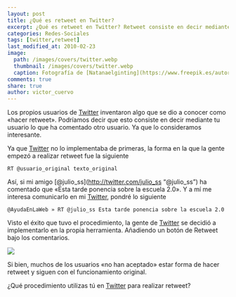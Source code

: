 ```yaml
---
layout: post
title: ¿Qué es retweet en Twitter?
excerpt: ¿Qué es retweet en Twitter? Retweet consiste en decir mediante tu usuario lo que ha comentado otro usuario.
categories: Redes-Sociales
tags: [twitter,retweet]
last_modified_at: 2010-02-23
image:
  path: /images/covers/twitter.webp
  thumbnail: /images/covers/twitter.webp
  caption: Fotografía de [Natanaelginting](https://www.freepik.es/autor/natanaelginting)
comments: true
share: true
author: victor_cuervo
---
```


Los propios usuarios de [Twitter](https://www.ayudaenlaweb.com/microblogging/que-es-twitter/) inventaron algo que se dio a conocer como «hacer retweet». Podríamos decir que esto consiste en decir mediante tu usuario lo que ha comentado otro usuario. Ya que lo consideramos interesante.


Ya que [Twitter](https://www.ayudaenlaweb.com/microblogging/que-es-twitter/) no lo implementaba de primeras, la forma en la que la gente empezó a realizar retweet fue la siguiente


```text
RT @usuario_original texto_original
```


Así, si mi amigo [@julio\_ss](http://twitter.com/julio_ss “@julio_ss”) ha comentado que «Esta tarde ponencia sobre la escuela 2.0». Y a mí me interesa comunicarlo en mi [Twitter](https://www.ayudaenlaweb.com/microblogging/que-es-twitter/), pondré lo siguiente


```text
@AyudaEnLaWeb » RT @julio_ss Esta tarde ponencia sobre la escuela 2.0
```


Visto el éxito que tuvo el procedimiento, la gente de [Twitter](https://www.ayudaenlaweb.com/microblogging/que-es-twitter/) se decidió a implementarlo en la propia herramienta. Añadiendo un botón de Retweet bajo los comentarios.


![](https://www.ayudaenlaweb.com/wp-content/uploads/2010/02/twitter_retweet.png)


Si bien, muchos de los usuarios «no han aceptado» estar forma de hacer retweet y siguen con el funcionamiento original.


¿Qué procedimiento utilizas tú en [Twitter](https://www.ayudaenlaweb.com/microblogging/que-es-twitter/) para realizar retweet?

